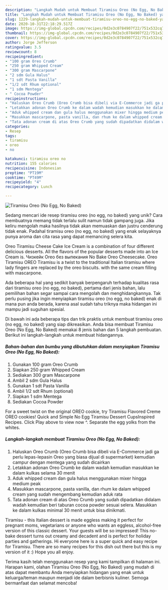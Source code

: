 ```yaml
---
description: "Langkah Mudah untuk Membuat Tiramisu Oreo (No Egg, No Baked) yang Sempurna"
title: "Langkah Mudah untuk Membuat Tiramisu Oreo (No Egg, No Baked) yang Sempurna"
slug: 1229-langkah-mudah-untuk-membuat-tiramisu-oreo-no-egg-no-baked-yang-sempurna
date: 2020-10-31T22:18:29.517Z
image: https://img-global.cpcdn.com/recipes/0d2e3c0784907f22/751x532cq70/tiramisu-oreo-no-egg-no-baked-foto-resep-utama.jpg
thumbnail: https://img-global.cpcdn.com/recipes/0d2e3c0784907f22/751x532cq70/tiramisu-oreo-no-egg-no-baked-foto-resep-utama.jpg
cover: https://img-global.cpcdn.com/recipes/0d2e3c0784907f22/751x532cq70/tiramisu-oreo-no-egg-no-baked-foto-resep-utama.jpg
author: Jorge Jefferson
ratingvalue: 3.5
reviewcount: 8
recipeingredient:
- "100 gram Oreo Crumb"
- "250 gram Whipped Cream"
- "300 gram Mascarpone"
- "2 sdm Gula Halus"
- "1 sdt Pasta Vanilla"
- "1/2 sdt Rhum optional"
- "1 sdm Mentega"
- " Cocoa Powder"
recipeinstructions:
- "Haluskan Oreo Crumb (Oreo Crumb bisa dibeli via E-Commerce jadi ga perlu lepas-lepasin Oreo yang biasa dijual di supermarket) kemudian campur dengan mentega yang sudah dicairkan"
- "Letakkan adonan Oreo Crumb ke dalam wadah kemudian masukkan ke dalam kulkas selama 30 menit"
- "Aduk whipped cream dan gula halus menggunakan mixer hingga medium peak"
- "Masukkan mascarpone, pasta vanilla, dan rhum ke dalam whipped cream yang sudah mengembang kemudian aduk rata"
- "Tata adonan cream di atas Oreo Crumb yang sudah dipadatkan didalam wadah kemudian beri taburan cocoa powder sesuai selera. Masukkan ke dalam kulkas minimal 30 menit untuk bisa dinikmati."
categories:
- Resep
tags:
- tiramisu
- oreo
- no

katakunci: tiramisu oreo no 
nutrition: 155 calories
recipecuisine: Indonesian
preptime: "PT19M"
cooktime: "PT49M"
recipeyield: "4"
recipecategory: Lunch

---
```



![Tiramisu Oreo (No Egg, No Baked)](https://img-global.cpcdn.com/recipes/0d2e3c0784907f22/751x532cq70/tiramisu-oreo-no-egg-no-baked-foto-resep-utama.jpg)

Sedang mencari ide resep tiramisu oreo (no egg, no baked) yang unik? Cara membuatnya memang tidak terlalu sulit namun tidak gampang juga. Jika keliru mengolah maka hasilnya tidak akan memuaskan dan justru cenderung tidak enak. Padahal tiramisu oreo (no egg, no baked) yang enak selayaknya punya aroma dan cita rasa yang dapat memancing selera kita.

Oreo Tiramisu Cheese Cake Ice Cream is a combination of four different delicious desserts. All the flavors of the popular desserts made into an Ice Cream is. Чизкейк Oreo без выпекания No Bake Oreo Cheesecake. Oreo Tiramisu OREO Tiramisu is a twist to the traditional Italian tiramisu where lady fingers are replaced by the oreo biscuits. with the same cream filling with mascarpone.

Ada beberapa hal yang sedikit banyak berpengaruh terhadap kualitas rasa dari tiramisu oreo (no egg, no baked), pertama dari jenis bahan, lalu pemilihan bahan segar sampai cara mengolah dan menghidangkannya. Tak perlu pusing jika ingin menyiapkan tiramisu oreo (no egg, no baked) enak di mana pun anda berada, karena asal sudah tahu triknya maka hidangan ini mampu jadi suguhan spesial.


Di bawah ini ada beberapa tips dan trik praktis untuk membuat tiramisu oreo (no egg, no baked) yang siap dikreasikan. Anda bisa membuat Tiramisu Oreo (No Egg, No Baked) memakai 8 jenis bahan dan 5 langkah pembuatan. Berikut ini langkah-langkah untuk membuat hidangannya.

<!--inarticleads1-->

##### Bahan-bahan dan bumbu yang dibutuhkan dalam menyiapkan Tiramisu Oreo (No Egg, No Baked):

1. Gunakan 100 gram Oreo Crumb
1. Siapkan 250 gram Whipped Cream
1. Sediakan 300 gram Mascarpone
1. Ambil 2 sdm Gula Halus
1. Gunakan 1 sdt Pasta Vanilla
1. Ambil 1/2 sdt Rhum (optional)
1. Siapkan 1 sdm Mentega
1. Sediakan  Cocoa Powder


For a sweet twist on the original OREO cookie, try Tiramisu Flavored Creme OREO cookies! Quick and Simple No Egg Tiramisu Dessert CupsInspired Recipes. Click Play above to view now ^. Separate the egg yolks from the whites. 

<!--inarticleads2-->

##### Langkah-langkah membuat Tiramisu Oreo (No Egg, No Baked):

1. Haluskan Oreo Crumb (Oreo Crumb bisa dibeli via E-Commerce jadi ga perlu lepas-lepasin Oreo yang biasa dijual di supermarket) kemudian campur dengan mentega yang sudah dicairkan
1. Letakkan adonan Oreo Crumb ke dalam wadah kemudian masukkan ke dalam kulkas selama 30 menit
1. Aduk whipped cream dan gula halus menggunakan mixer hingga medium peak
1. Masukkan mascarpone, pasta vanilla, dan rhum ke dalam whipped cream yang sudah mengembang kemudian aduk rata
1. Tata adonan cream di atas Oreo Crumb yang sudah dipadatkan didalam wadah kemudian beri taburan cocoa powder sesuai selera. Masukkan ke dalam kulkas minimal 30 menit untuk bisa dinikmati.


Tiramisu - this Italian dessert is made eggless making it perfect for pregnant moms, vegetarians or anyone who wants an eggless, alcohol-free version of this classic dessert. Your guests will be so impressed! This no-bake dessert turns out creamy and decadent and is perfect for holiday parties and gatherings. Hi everyone here is a super quick and easy recipe for Tiramisu. There are so many recipes for this dish out there but this is my version of it :) Hope you all enjoy. 

Terima kasih telah menggunakan resep yang kami tampilkan di halaman ini. Harapan kami, olahan Tiramisu Oreo (No Egg, No Baked) yang mudah di atas dapat membantu Anda menyiapkan hidangan yang enak untuk keluarga/teman maupun menjadi ide dalam berbisnis kuliner. Semoga bermanfaat dan selamat mencoba!
